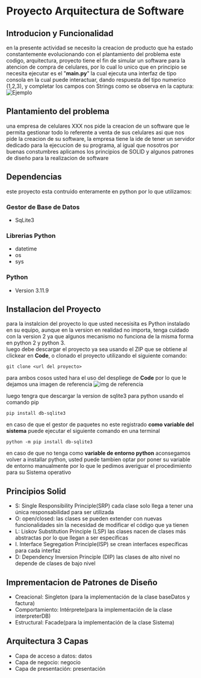 # Proyecto Arquitectura de Software
## Introducion y Funcionalidad
en la presente actividad se necesito la creacion de producto que ha estado constantemente evolucionando con el plantamiento del problema
este codigo, arquitectura, proyecto tiene el fin de simular un software para la atencion de compra de celulares, por lo cual lo unico que en principio se necesita ejecutar es el "**main.py**" 
la cual ejecuta una interfaz de tipo consola en la cual puede interactuar, dando respuesta del tipo numerico (1,2,3), y completar los campos con Strings como se observa en la captura: 
![Ejemplo]("/img/img1.png")



## Plantamiento del problema
una empresa de celulares XXX nos pide la creacion de un software que le permita gestionar todo lo referente a venta de sus celulares asi que nos pide la creacion de su software, la empresa tiene la ide de tener un servidor dedicado para la ejecucion de su programa, al igual que nosotros por buenas constumbres aplicamos los principios de SOLID y algunos patrones de diseño para la realizacion de software
## Dependencias
este proyecto esta contruido enteramente en python por lo que utilizamos:
### Gestor de Base de Datos
* SqLite3
### Librerias Python
* datetime
* os
* sys
### Python
* Version 3.11.9
## Installacion del Proyecto
para la instalcion del proyecto lo que usted necesisita es Python instalado en su equipo, aunque en la version en realidad no importa, tenga cuidado con la version 2 ya que algunos mecanismo no funciona de la misma forma en python 2 y python 3.  
luego debe descargar el proyecto ya sea usando el ZIP que se obtiene al clickear en **Code**, o clonado el proyecto
utilizando el siguiente comando: 
```
git clone <url del proyecto>
``` 
para ambos cosos usted hara el uso del despliege de **Code** por lo que le dejamos una imagen de referencia
![img de referencia]("/img/img2.png")

luego tengra que descargar la version de sqlite3 para python usando el comando pip 
```
pip install db-sqlite3
``` 
en caso de que el gestor de paquetes no este registrado  **como variable del sistema** puede ejecutar el siguiente comando en una terminal
```
python -m pip install db-sqlite3
``` 

en caso de que no tenga como **variable de entorno python** aconsegamos volver a installar python, usted puede tambien optar por poner su variable de entorno manualmente por lo que le pedimos averiguar el procedimiento para su Sistema operativo
## Principios Solid
* S: Single Responsibility Principle(SRP) cada clase solo llega a tener una única responsabilidad para ser utilizada
* O: open/closed: las clases se pueden extender con nuevas funcionalidades sin la necesidad de modificar el código que ya tienen
* L: Liskov Substitution Principle (LSP) las clases nacen de clases más abstractas por lo que llegan a ser específicas
* I. Interface Segregation Principle(ISP) se crean interfaces específicas para cada interfaz 
* D: Dependency Inversion Principle (DIP) las clases de alto nivel no depende de clases de bajo nivel

## Imprementacion de Patrones de Diseño
* Creacional: Singleton (para la implementación de la clase baseDatos y factura)
* Comportamiento: Intérprete(para la implementación de la clase interpreterDB)
* Estructural: Facade(para la implementación de la clase Sistema)

## Arquitectura 3 Capas
* Capa de acceso a datos: datos
* Capa de negocio: negocio
* Capa de presentación: presentación
